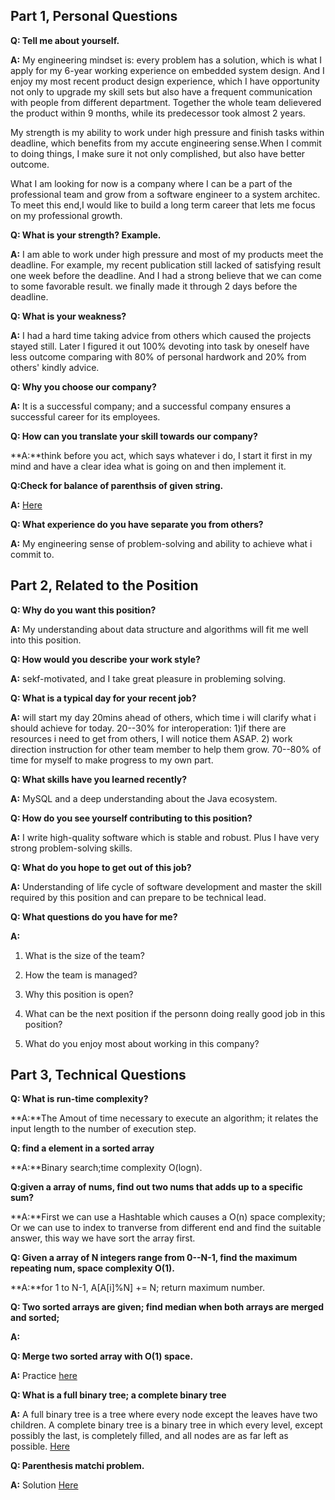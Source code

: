## Part 1, Personal Questions
**Q: Tell me about yourself.**

**A:** My engineering mindset is: every problem has a solution, which is what I apply for my 6-year working experience on embedded system 
design. And I enjoy my most recent product design experience, which I have opportunity not only to upgrade my skill sets but also have
a frequent communication with people from different department. Together the whole team delievered the product within 9 months, while its predecessor took almost 2 years. 

My strength is my ability to work under high pressure and finish tasks within deadline, which benefits from my accute engineering sense.When I commit to doing things, I make sure it not only complished, but also have better outcome. 

What I am looking for now is a company where I can be a part of the professional team and grow from a software engineer to a system architec. To meet this end,I would like to build a long term career that lets me focus on my professional growth. 

**Q: What is your strength? Example.** 

**A:** I am able to work under high pressure and most of my products meet the deadline. 
For example, my recent publication still lacked of satisfying result one week before the deadline. And I had a strong believe that we can
come to some favorable result. we finally made it through 2 days before the deadline. 

**Q: What is your weakness?**

**A:** I had a hard time taking advice from others which caused the projects stayed still. Later I figured it out 100% devoting into task
by oneself have less outcome comparing with 80% of personal hardwork and 20% from others' kindly advice. 

**Q: Why you choose our company?**

**A:** It is a successful company; and a successful company ensures a successful career for its employees. 

**Q: How can you translate your skill towards our company?**

**A:**think before you act, which says whatever i do, I start it first in my mind and have a clear idea what is going on and then 
implement it. 

**Q:Check for balance of parenthsis of given string.**

**A:** [Here]()

**Q: What experience do you have separate you from others?** 

**A:** My engineering sense of problem-solving and ability to achieve what i commit to.   

## Part 2, Related to the Position
**Q: Why do you want this position?**

**A:** My understanding about data structure and algorithms will fit me well into this position. 

**Q: How would you describe your work style?**

**A:** sekf-motivated, and I take great pleasure in probleming solving.  

**Q: What is a typical day for your recent job?**

**A:** will start my day 20mins ahead of others, which time i will clarify what i should achieve for today. 
20--30% for interoperation: 1)if there are resources i need to get from others, I will notice them ASAP.
2) work direction instruction for other team member to help them grow.
70--80% of time for myself to make progress to my own part. 

**Q: What skills have you learned recently?**

**A:** MySQL and a deep understanding about the Java ecosystem. 

**Q: How do you see yourself contributing to this position?**

**A:** I write high-quality software which is stable and robust. Plus I have very strong problem-solving skills. 

**Q: What do you hope to get out of this job?**

**A:** Understanding of life cycle of software development and master the skill required by this position and can prepare to be technical lead.

**Q: What questions do you have for me?**

**A:**

1. What is the size of the team? 

2. How the team is managed?  

3. Why this position is open?

4. What can be the next position if the personn doing really good job in this position?

5. What do you enjoy most about working in this company? 

## Part 3, Technical Questions

**Q: What is run-time complexity?**

**A:**The Amout of time necessary to execute an algorithm; it relates the input length to the number of execution step. 

**Q: find a element in a sorted array**

**A:**Binary search;time complexity O(logn).

**Q:given a array of nums, find out two nums that adds up to a specific sum?**

**A:**First we can use a Hashtable which causes a O(n) space complexity; 
Or we can use to index to tranverse from different end and find the suitable answer, this way we have sort the array first. 

**Q: Given a array of N integers range from 0--N-1, find the maximum repeating num, space complexity O(1).**

**A:**for 1 to N-1, A[A[i]%N] += N; return maximum number.  

**Q: Two sorted arrays are given; find median when both arrays are merged and sorted;**

**A:** 

**Q: Merge two sorted array with O(1) space.**

**A:** Practice [here](https://github.com/ppwatchic/JobHunting/blob/master/MergeSort.java)

**Q: What is a full binary tree; a complete binary tree**

**A:** A full binary tree is a tree where every node except the leaves have two children. 
A complete binary tree is a binary tree in which every level, except possibly the last, is completely filled, and all nodes are as far left as possible.
[Here](http://web.cecs.pdx.edu/~sheard/course/Cs163/Doc/FullvsComplete.html)

**Q: Parenthesis matchi problem.**

**A:** Solution [Here](https://github.com/ppwatchic/JobHunting/blob/master/ParenthesisMatch.java)



